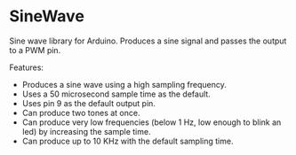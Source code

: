 # SineWave
Sine wave library for Arduino.  Produces a sine signal and passes the output to a PWM pin.

Features:
<ul>
<li>Produces a sine wave using a high sampling frequency. 
<li>Uses a 50 microsecond sample time as the default.
<li>Uses pin 9 as the default output pin.
<li>Can produce two tones at once.
<li>Can produce very low frequencies (below 1 Hz, low enough to blink an led) by increasing the sample time.
<li>Can produce up to 10 KHz with the default sampling time.
</ul>

